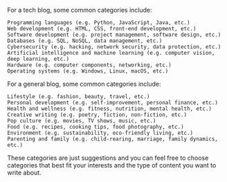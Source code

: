 For a tech blog, some common categories include:

    Programming languages (e.g. Python, JavaScript, Java, etc.)
    Web development (e.g. HTML, CSS, front-end development, etc.)
    Software development (e.g. project management, software design, etc.)
    Databases (e.g. SQL, NoSQL, data management, etc.)
    Cybersecurity (e.g. hacking, network security, data protection, etc.)
    Artificial intelligence and machine learning (e.g. computer vision, deep learning, etc.)
    Hardware (e.g. computer components, networking, etc.)
    Operating systems (e.g. Windows, Linux, macOS, etc.)

For a general blog, some common categories include:

    Lifestyle (e.g. fashion, beauty, travel, etc.)
    Personal development (e.g. self-improvement, personal finance, etc.)
    Health and wellness (e.g. fitness, nutrition, mental health, etc.)
    Creative writing (e.g. poetry, fiction, non-fiction, etc.)
    Pop culture (e.g. movies, TV shows, music, etc.)
    Food (e.g. recipes, cooking tips, food photography, etc.)
    Environment (e.g. sustainability, eco-friendly living, etc.)
    Parenting and family (e.g. child-rearing, marriage, family dynamics, etc.)

These categories are just suggestions and you can feel free to choose categories that best fit your interests and the type of content you want to write about.
